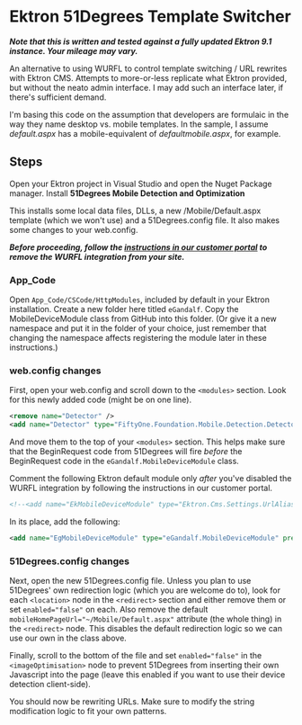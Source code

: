 # Ektron 51Degrees Template Switcher

***Note that this is written and tested against a fully updated Ektron 9.1 instance. Your mileage may vary.***

An alternative to using WURFL to control template switching / URL rewrites with Ektron CMS. Attempts to more-or-less replicate what Ektron provided, but without the neato admin interface. I may add such an interface later, if there's sufficient demand.

I'm basing this code on the assumption that developers are formulaic in the way they name desktop vs. mobile templates. In the sample, I assume *default.aspx* has a mobile-equivalent of *defaultmobile.aspx*, for example.

## Steps

Open your Ektron project in Visual Studio and open the Nuget Package manager. Install **51Degrees Mobile Detection and Optimization**

This installs some local data files, DLLs, a new /Mobile/Default.aspx template (which we won't use) and a 51Degrees.config file. It also makes some changes to your web.config.

***Before proceeding, follow the [instructions in our customer portal](https://portal.ektron.com/KB/10742/) to remove the WURFL integration from your site.***

### App_Code

Open `App_Code/CSCode/HttpModules`, included by default in your Ektron installation. Create a new folder here titled `eGandalf`. Copy the MobileDeviceModule class from GitHub into this folder. (Or give it a new namespace and put it in the folder of your choice, just remember that changing the namespace affects registering the module later in these instructions.)

### web.config changes
First, open your web.config and scroll down to the `<modules>` section. Look for this newly added code (might be on one line).

```xml
<remove name="Detector" />
<add name="Detector" type="FiftyOne.Foundation.Mobile.Detection.DetectorModule, FiftyOne.Foundation" />
```

And move them to the top of your `<modules>` section. This helps make sure that the BeginRequest code from 51Degrees will fire *before* the BeginRequest code in the `eGandalf.MobileDeviceModule` class.

Comment the following Ektron default module only *after* you've disabled the WURFL integration by following the instructions in our customer portal.

```xml
<!--<add name="EkMobileDeviceModule" type="Ektron.Cms.Settings.UrlAliasing.MobileDeviceModule" preCondition="integratedMode" />-->
```

In its place, add the following:

```xml
<add name="EgMobileDeviceModule" type="eGandalf.MobileDeviceModule" preCondition="integratedMode" />
```

### 51Degrees.config changes

Next, open the new 51Degrees.config file. Unless you plan to use 51Degrees' own redirection logic (which you are welcome do to), look for each `<location>` node in the `<redirect>` section and either remove them or set `enabled="false"` on each. Also remove the default `mobileHomePageUrl="~/Mobile/Default.aspx"` attribute (the whole thing) in the `<redirect>` node. This disables the default redirection logic so we can use our own in the class above.

Finally, scroll to the bottom of the file and set `enabled="false"` in the `<imageOptimisation>` node to prevent 51Degrees from inserting their own Javascript into the page (leave this enabled if you want to use their device detection client-side).

You should now be rewriting URLs. Make sure to modify the string modification logic to fit your own patterns.
